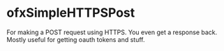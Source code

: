 # ofxSimpleHTTPSPost
For making a POST request using HTTPS. You even get a response back. 
Mostly useful for getting oauth tokens and stuff.
